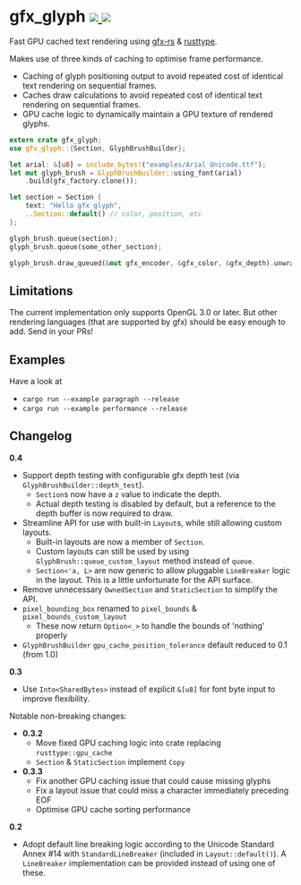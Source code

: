 gfx_glyph
<a href="https://crates.io/crates/gfx_glyph">
  <img src="http://img.shields.io/crates/v/gfx_glyph.svg">
</a>
<a href="https://docs.rs/gfx_glyph">
  <img src="https://docs.rs/gfx_glyph/badge.svg">
</a>
================

Fast GPU cached text rendering using [gfx-rs](https://github.com/gfx-rs/gfx) & [rusttype](https://github.com/dylanede/rusttype).

Makes use of three kinds of caching to optimise frame performance.

* Caching of glyph positioning output to avoid repeated cost of identical text
rendering on sequential frames.
* Caches draw calculations to avoid repeated cost of identical text rendering on
sequential frames.
* GPU cache logic to dynamically maintain a GPU texture of rendered glyphs.

```rust
extern crate gfx_glyph;
use gfx_glyph::{Section, GlyphBrushBuilder};

let arial: &[u8] = include_bytes!("examples/Arial Unicode.ttf");
let mut glyph_brush = GlyphBrushBuilder::using_font(arial)
    .build(gfx_factory.clone());

let section = Section {
    text: "Hello gfx_glyph",
    ..Section::default() // color, position, etc
};

glyph_brush.queue(section);
glyph_brush.queue(some_other_section);

glyph_brush.draw_queued(&mut gfx_encoder, &gfx_color, &gfx_depth).unwrap();
```

## Limitations
The current implementation only supports OpenGL 3.0 or later. But other rendering languages (that are supported by gfx) should be easy enough to add. Send in your PRs!

## Examples
Have a look at
* `cargo run --example paragraph --release`
* `cargo run --example performance --release`

## Changelog
**0.4**
* Support depth testing with configurable gfx depth test (via `GlyphBrushBuilder::depth_test`).
  * `Section`s now have a `z` value to indicate the depth.
  * Actual depth testing is disabled by default, but a reference to the depth buffer is now required to draw.
* Streamline API for use with built-in `Layout`s, while still allowing custom layouts.
  * Built-in layouts are now a member of `Section`.
  * Custom layouts can still be used by using `GlyphBrush::queue_custom_layout` method instead of `queue`.
  * `Section<'a, L>` are now generic to allow pluggable `LineBreaker` logic in the layout. This is a little unfortunate for the API surface.
* Remove unnecessary `OwnedSection` and `StaticSection` to simplify the API.
* `pixel_bounding_box` renamed to `pixel_bounds` & `pixel_bounds_custom_layout`
  * These now return `Option<_>` to handle the bounds of 'nothing' properly
* `GlyphBrushBuilder` `gpu_cache_position_tolerance` default reduced to 0.1 (from 1.0)

**0.3**
* Use `Into<SharedBytes>` instead of explicit `&[u8]` for font byte input to improve flexibility.

Notable non-breaking changes:
* **0.3.2**
  * Move fixed GPU caching logic into crate replacing `rusttype::gpu_cache`
  * `Section` & `StaticSection` implement `Copy`
* **0.3.3**
  * Fix another GPU caching issue that could cause missing glyphs
  * Fix a layout issue that could miss a character immediately preceding EOF
  * Optimise GPU cache sorting performance

**0.2**
* Adopt default line breaking logic according to the Unicode Standard Annex \#14 with `StandardLineBreaker` (included in `Layout::default()`). A `LineBreaker` implementation can be provided instead of using one of these.

